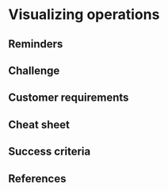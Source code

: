 # Visualizing operations

## Reminders


## Challenge


## Customer requirements


## Cheat sheet


## Success criteria

## References
